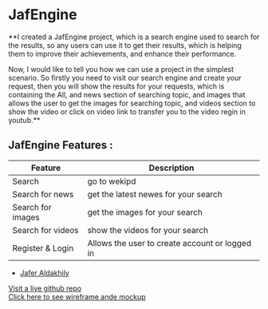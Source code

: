 # JafEngine

**I created a JafEngine project, which is a search engine used to search for the results, so any users can use it to get their results, which is helping them to improve their achievements, and enhance their performance.

Now, I would like to tell you how we can use a project in the simplest scenario.
So firstly you need to visit our search engine and create your request, then you will show the results for your requests, which is containing the All, and news section of searching topic, and images that allows the user to get the images for searching topic, and videos section to show the video or click on video link to transfer you to the video regin in youtub.**

## JafEngine Features :


| Feature      | Description |
| ----------- | ----------- |
| Search | go to wekipd |
| Search for news | get the latest newes for your search |
| Search for images | get the images for your search |
| Search for videos | show the videos for your search |
| Register & Login   | Allows the user to create account or logged in |

- [Jafer Aldakhily](https://github.com/Jafer-Aldakhily)

[Visit a live github repo](https://jafer-aldakhily.github.io/todo-project/)<br>
[Click here to see wireframe ande mockup](https://www.figma.com/file/dKUpk2bLWsUQuAz6vYWfIh/JafEngine?node-id=0%3A1&t=HigYfp2LkMLcUM59-0)
